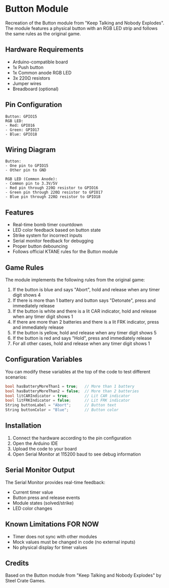 # Button Module

Recreation of the Button module from "Keep Talking and Nobody Explodes". The module features a physical button with an RGB LED strip and follows the same rules as the original game.

## Hardware Requirements

* Arduino-compatible board 
* 1x Push button
* 1x Common anode RGB LED
* 3x 220Ω resistors
* Jumper wires
* Breadboard (optional)

## Pin Configuration

```
Button: GPIO15
RGB LED:
- Red: GPIO16
- Green: GPIO17
- Blue: GPIO18
```

## Wiring Diagram

```
Button:
- One pin to GPIO15
- Other pin to GND

RGB LED (Common Anode):
- Common pin to 3.3V/5V
- Red pin through 220Ω resistor to GPIO16
- Green pin through 220Ω resistor to GPIO17
- Blue pin through 220Ω resistor to GPIO18
```

## Features

* Real-time bomb timer countdown
* LED color feedback based on button state
* Strike system for incorrect inputs
* Serial monitor feedback for debugging
* Proper button debouncing
* Follows official KTANE rules for the Button module

## Game Rules

The module implements the following rules from the original game:

1. If the button is blue and says "Abort", hold and release when any timer digit shows 4
2. If there is more than 1 battery and button says "Detonate", press and immediately release
3. If the button is white and there is a lit CAR indicator, hold and release when any timer digit shows 1
4. If there are more than 2 batteries and there is a lit FRK indicator, press and immediately release
5. If the button is yellow, hold and release when any timer digit shows 5
6. If the button is red and says "Hold", press and immediately release
7. For all other cases, hold and release when any timer digit shows 1

## Configuration Variables

You can modify these variables at the top of the code to test different scenarios:

```cpp
bool hasBatteryMoreThan1 = true;   // More than 1 battery
bool hasBatteryMoreThan2 = false;  // More than 2 batteries
bool litCARIndicator = true;       // Lit CAR indicator
bool litFRKIndicator = false;      // Lit FRK indicator
String buttonLabel = "Abort";      // Button text
String buttonColor = "Blue";       // Button color
```

## Installation

1. Connect the hardware according to the pin configuration
2. Open the Arduino IDE
4. Upload the code to your board
5. Open Serial Monitor at 115200 baud to see debug information

## Serial Monitor Output

The Serial Monitor provides real-time feedback:
* Current timer value
* Button press and release events
* Module states (solved/strike)
* LED color changes

## Known Limitations FOR NOW

* Timer does not sync with other modules
* Mock values must be changed in code (no external inputs)
* No physical display for timer values

## Credits

Based on the Button module from "Keep Talking and Nobody Explodes" by Steel Crate Games.
